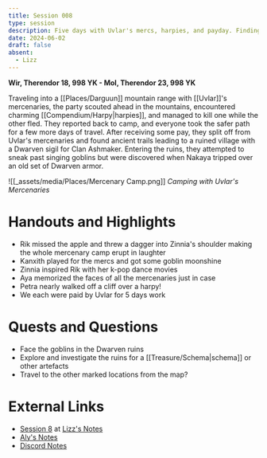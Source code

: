 ```yaml
---
title: Session 008
type: session
description: Five days with Uvlar's mercs, harpies, and payday. Finding Dwarven ruins.
date: 2024-06-02
draft: false
absent:
  - Lizz
---
```

**Wir, Therendor 18, 998 YK - Mol, Therendor 23, 998 YK**

Traveling into a [[Places/Darguun]] mountain range with [[Uvlar]]'s mercenaries, the party scouted ahead in the mountains, encountered charming [[Compendium/Harpy|harpies]], and managed to kill one while the other fled. They reported back to camp, and everyone took the safer path for a few more days of travel. After receiving some pay, they split off from Uvlar's mercenaries and found ancient trails leading to a ruined village with a Dwarven sigil for Clan Ashmaker. Entering the ruins, they attempted to sneak past singing goblins but were discovered when Nakaya tripped over an old set of Dwarven armor.

![[_assets/media/Places/Mercenary Camp.png]]
*Camping with Uvlar's Mercenaries*
# Handouts and Highlights
- Rik missed the apple and threw a dagger into Zinnia's shoulder making the whole mercenary camp erupt in laughter  
- Kanxith played for the mercs and got some goblin moonshine  
- Zinnia inspired Rik with her k-pop dance movies  
- Aya memorized the faces of all the mercenaries just in case  
- Petra nearly walked off a cliff over a harpy!  
- We each were paid by Uvlar for 5 days work
# Quests and Questions
- Face the goblins in the Dwarven ruins  
- Explore and investigate the ruins for a [[Treasure/Schema|schema]] or other artefacts  
- Travel to the other marked locations from the map?
# External Links
- [Session 8](https://docs.google.com/document/d/1J33aBWlHE9Q3B2MMNnUZiaMUoW-X7qpKUtETTQmvalc/edit#heading=h.6ehnegf95u3o) at [Lizz's Notes](https://docs.google.com/document/d/1J33aBWlHE9Q3B2MMNnUZiaMUoW-X7qpKUtETTQmvalc/edit)
- [Aly's Notes](https://docs.google.com/document/d/1fSQjHnHHLE2g8VXjjjo7_mex3K2nn8vOA5Q_iREG5QU/edit)
- [Discord Notes](https://discord.com/channels/283480767844057088/1208993465531105380/1246949630801874964)